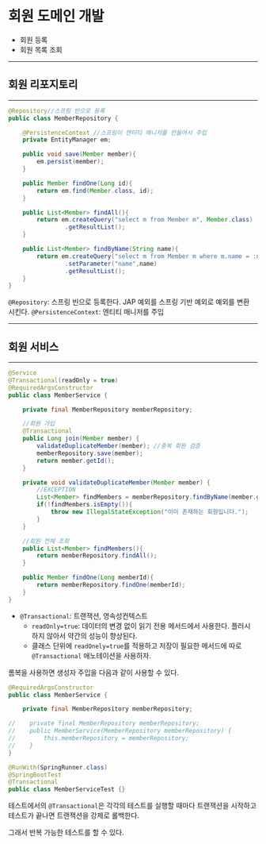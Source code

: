 # 회원 도메인 개발

+ 회원 등록
+ 회원 목록 조회

---

## 회원 리포지토리

---

```java
@Repository//스프링 빈으로 등록
public class MemberRepository {

    @PersistenceContext //스프링이 엔티티 매니저를 만들어서 주입
    private EntityManager em;

    public void save(Member member){
        em.persist(member);
    }

    public Member findOne(Long id){
        return em.find(Member.class, id);
    }

    public List<Member> findAll(){
        return em.createQuery("select m from Member m", Member.class)
                .getResultList();
    }

    public List<Member> findByName(String name){
        return em.createQuery("select m from Member m where m.name = :name",Member.class)
                .setParameter("name",name)
                .getResultList();
    }
}
```

`@Repository`: 스프링 빈으로 등록한다. JAP 예외를 스프링 기반 예외로 예외를 변환 시킨다.
`@PersistenceContext`: 엔티티 매니저를 주입

---

## 회원 서비스

---

```java
@Service
@Transactional(readOnly = true)
@RequiredArgsConstructor
public class MemberService {

    private final MemberRepository memberRepository;

    //회원 가입
    @Transactional
    public Long join(Member member) {
        validateDuplicateMember(member); //중복 회원 검증
        memberRepository.save(member);
        return member.getId();
    }

    private void validateDuplicateMember(Member member) {
        //EXCEPTION
        List<Member> findMembers = memberRepository.findByName(member.getName());
        if(!findMembers.isEmpty()){
            throw new IllegalStateException("이미 존재하는 회원입니다.");
        }
    }

    //회원 전체 조회
    public List<Member> findMembers(){
        return memberRepository.findAll();
    }

    public Member findOne(Long memberId){
        return memberRepository.findOne(memberId);
    }
}
```

+ `@Transactional`: 트랜잭션, 영속성컨텍스트 
  + `readOnly=true`: 데이터의 변경 없이 읽기 전용 메서드에서 사용한다. 플러시 하지 않아서 약간의 성능이 향상된다.
  + 클래스 단위에 `readOnely=true`를 적용하고 저장이 필요한 메서드에 따로 `@Transactional` 애노테이션을 사용하자.

롬복을 사용하면 생성자 주입을 다음과 같이 사용할 수 있다.

```java
@RequiredArgsConstructor
public class MemberService {

    private final MemberRepository memberRepository;

//    private final MemberRepository memberRepository;
//    public MemberService(MemberRepository memberRepository) {
//        this.memberRepository = memberRepository;
//    }
}
```

```java
@RunWith(SpringRunner.class)
@SpringBootTest
@Transactional
public class MemberServiceTest {}
```

테스트에서의 `@Transactional`은 각각의 테스트를 실행할 때마다 트랜잭션을 시작하고 테스트가 끝나면 트랜잭션을 강제로 롤백한다.

그래서 반복 가능한 테스트를 할 수 있다.




